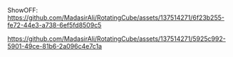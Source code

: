 ShowOFF:
https://github.com/MadasirAli/RotatingCube/assets/137514271/6f23b255-fe72-44e3-a738-6ef5fd8509c5
<br>




https://github.com/MadasirAli/RotatingCube/assets/137514271/5925c992-5901-49ce-81b6-2a096c4e7c1a

